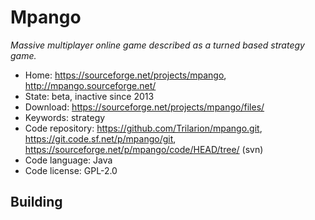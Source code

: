# Mpango

_Massive multiplayer online game described as a turned based strategy game._

- Home: https://sourceforge.net/projects/mpango, http://mpango.sourceforge.net/
- State: beta, inactive since 2013
- Download: https://sourceforge.net/projects/mpango/files/
- Keywords: strategy
- Code repository: https://github.com/Trilarion/mpango.git, https://git.code.sf.net/p/mpango/git, https://sourceforge.net/p/mpango/code/HEAD/tree/ (svn)
- Code language: Java
- Code license: GPL-2.0

## Building

